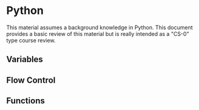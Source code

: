# Python

This material assumes a background knowledge in Python. This document provides a basic review of this material but is really intended as a "CS-0" type course review.

## Variables

## Flow Control

## Functions
